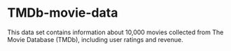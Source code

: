 # TMDb-movie-data
This data set contains information about 10,000 movies collected from The Movie Database (TMDb), including user ratings and revenue.
